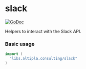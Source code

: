 
# slack

[![GoDoc](https://godoc.org/libs.altipla.consulting/slack?status.svg)](https://godoc.org/libs.altipla.consulting/slack)

Helpers to interact with the Slack API.


### Basic usage

```go
import (
  "libs.altipla.consulting/slack"
)
```
